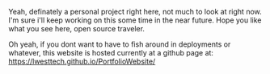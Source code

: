 Yeah, definately a personal project right here, not much to look at right now. I'm sure i'll keep working on this some time in the near future. Hope you like what you see here, open source traveler.

Oh yeah, if you dont want to have to fish around in deployments or whatever, this website is hosted currently at a github page at:
https://lwesttech.github.io/PortfolioWebsite/
